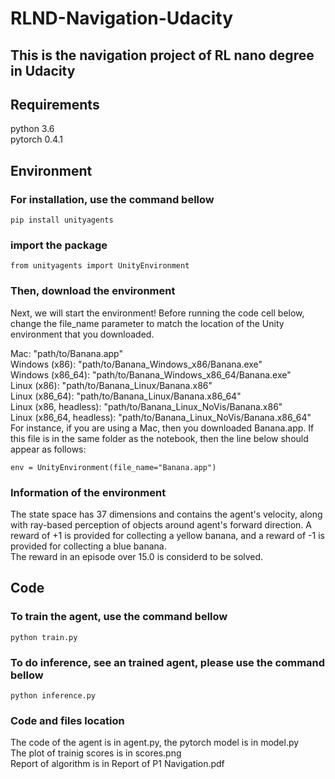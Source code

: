 # RLND-Navigation-Udacity
## This is the navigation project of RL nano degree in Udacity

## Requirements 
python 3.6 <br>pytorch 0.4.1<br>

## Environment
### For installation, use the command bellow
```
pip install unityagents
```
### import the package
```
from unityagents import UnityEnvironment
```
### Then, download the environment
Next, we will start the environment! Before running the code cell below, change the file_name parameter to match the location of the Unity environment that you downloaded.

Mac: "path/to/Banana.app"<br>
Windows (x86): "path/to/Banana_Windows_x86/Banana.exe"<br>
Windows (x86_64): "path/to/Banana_Windows_x86_64/Banana.exe"<br>
Linux (x86): "path/to/Banana_Linux/Banana.x86"<br>
Linux (x86_64): "path/to/Banana_Linux/Banana.x86_64"<br>
Linux (x86, headless): "path/to/Banana_Linux_NoVis/Banana.x86"<br>
Linux (x86_64, headless): "path/to/Banana_Linux_NoVis/Banana.x86_64"<br>
For instance, if you are using a Mac, then you downloaded Banana.app. If this file is in the same folder as the notebook, then the line below should appear as follows:
```
env = UnityEnvironment(file_name="Banana.app")
```
### Information of the environment
The state space has 37 dimensions and contains the agent's velocity, along with ray-based perception of objects around agent's forward direction. A reward of +1 is provided for collecting a yellow banana, and a reward of -1 is provided for collecting a blue banana.<br> The reward in an episode over 15.0 is considerd to be solved.

## Code
### To train the agent, use the command bellow
```
python train.py
```
### To do inference, see an trained agent, please use the command bellow
```
python inference.py
```
### Code and files location
The code of the agent is in agent.py, the pytorch model is in model.py<br>
The plot of trainig scores is in scores.png<br>
Report of algorithm is in Report of P1 Navigation.pdf<br>



